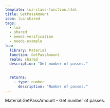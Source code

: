 ```yaml
---
template: lua-class-function.html
title: GetPassAmount
icon: lua-shared
tags:
  - lua
  - shared
  - needs-verification
  - needs-example
lua:
  library: Material
  function: GetPassAmount
  realm: shared
  description: "Get number of passes."
  
  
  returns:
    - type: number
      description: "Number of passes."
---
```


<div class="lua__search__keywords">
Material:GetPassAmount &#x2013; Get number of passes.
</div>
